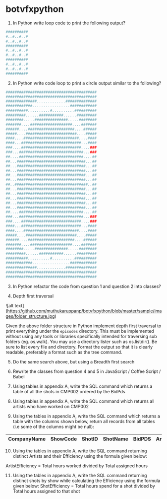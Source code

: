 # botvfxpython
1. In Python write loop code to print the following output?
```python
##########
#..#..#..#
#..#..#..#
##########
#..#..#..#
#..#..#..#
##########
#..#..#..#
#..#..#..#
##########
```

2. In Python write code loop to print a circle output similar to the following?
```python
#########################################
#########################################
##############.............##############
############.................############
##########..........#..........##########
#########......###########......#########
########.....###############.....########
#######....###################....#######
######....#####################....######
#####....#######################....#####
####....#########################....####
####...###########################...####
###....###########################....###
###...#############################...###
##....#############################....##
##...###############################...##
##...###############################...##
##...###############################...##
##...###############################...##
##...###############################...##
##..#################################..##
##...###############################...##
##...###############################...##
##...###############################...##
##...###############################...##
##...###############################...##
##....#############################....##
###...#############################...###
###....###########################....###
####...###########################...####
####....#########################....####
#####....#######################....#####
######....#####################....######
#######....###################....#######
########.....###############.....########
#########......###########......#########
##########..........#..........##########
############.................############
##############.............##############
#########################################
#########################################
```

3. In Python refactor the code from question 1 and question 2 into classes?

4. Depth first traversal

![alt text]
(https://github.com/muthukaruppanp/botvfxpython/blob/master/sample/images/folder_structure.jpg)

Given the above folder structure in Python implement depth first traversal to print
everything under the `episodes` directory. This must be implemented without
using any tools or libraries specifically intended for traversing sub folders (eg.
os.walk). You may use a directory lister such as os.listdir(). Be sure to list every file
and directory.
Format the output so that it is clearly readable, preferably a format such as the tree
command.

5. Do the same search above, but using a Breadth first search

6. Rewrite the classes from question 4 and 5 in JavaScript / Coffee Script / Babel

7. Using tables in appendix A, write the SQL command which returns a table of all the
shots in CMP002 ordered by the BidPds

8. Using tables in appendix A, write the SQL command which returns all artists who have
worked on CMP002

9. Using the tables in appendix A, write the SQL command which returns a table with the
columns shown below, return all records from all tables (i.e some of the columns might
be null):

| CompanyName | ShowCode | ShotID | ShotName | BidPDS | Artist | AssignedHours | HoursWorked |
| ----------- |:--------:|:------:|:--------:|:------:|:------:|:-------------:|:-----------:|

10. Using the tables in appendix A, write the SQL command returning distinct Artists and
their Efficiency using the formula given below:

ArtistEfficiency = Total hours worked divided by Total assigned hours

11. Using the tables in appendix A, write the SQL command returning distinct shots
by show while calculating the Efficiency using the formula given below:
ShotEfficiency = Total hours spend for a shot divided by Total hours assigned to that shot
